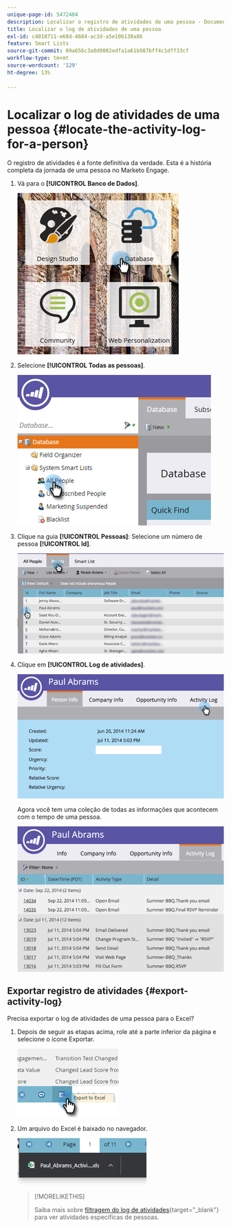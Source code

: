 ```yaml
---
unique-page-id: 5472404
description: Localizar o registro de atividades de uma pessoa - Documentação do Marketo - Documentação do produto
title: Localizar o log de atividades de uma pessoa
exl-id: c4018711-e68d-4684-ac3d-a5e10b138a86
feature: Smart Lists
source-git-commit: 09a656c3a0d0002edfa1a61b987bff4c1dff33cf
workflow-type: tm+mt
source-wordcount: '129'
ht-degree: 13%

---
```


# Localizar o log de atividades de uma pessoa {#locate-the-activity-log-for-a-person}

O registro de atividades é a fonte definitiva da verdade. Esta é a história completa da jornada de uma pessoa no Marketo Engage.

1. Vá para o **[!UICONTROL Banco de Dados]**.

   ![](assets/locate-the-activity-log-for-a-person-1.png)

1. Selecione **[!UICONTROL Todas as pessoas]**.

   ![](assets/locate-the-activity-log-for-a-person-2.png)

1. Clique na guia **[!UICONTROL Pessoas]**: Selecione um número de pessoa **[!UICONTROL Id]**.

   ![](assets/locate-the-activity-log-for-a-person-3.png)

1. Clique em **[!UICONTROL Log de atividades]**.

   ![](assets/locate-the-activity-log-for-a-person-4.png)

   Agora você tem uma coleção de todas as informações que acontecem com o tempo de uma pessoa.

   ![](assets/locate-the-activity-log-for-a-person-5.png)

## Exportar registro de atividades {#export-activity-log}

Precisa exportar o log de atividades de uma pessoa para o Excel?

1. Depois de seguir as etapas acima, role até a parte inferior da página e selecione o ícone Exportar.

   ![](assets/locate-the-activity-log-for-a-person-6.png)

1. Um arquivo do Excel é baixado no navegador.

   ![](assets/locate-the-activity-log-for-a-person-7.png)

   >[!MORELIKETHIS]
   >
   >Saiba mais sobre [filtragem do log de atividades](/help/marketo/product-docs/core-marketo-concepts/smart-lists-and-static-lists/managing-people-in-smart-lists/filter-activity-types-in-the-activity-log-of-a-person.md){target="_blank"} para ver atividades específicas de pessoas.
